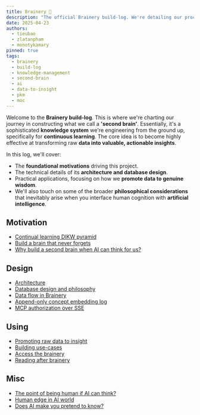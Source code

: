 ```yaml
---
title: Brainery 🧠
description: "The official Brainery build-log. We're detailing our process for creating a 'second brain' designed for continuous learning and insight generation. Covers motivation, system design, and practical data-to-wisdom strategies."
date: 2025-04-23
authors:
  - tieubao
  - zlatanpham
  - monotykamary
pinned: true
tags:
  - brainery
  - build-log
  - knowledge-management
  - second-brain
  - ai
  - data-to-insight
  - pkm
  - moc
---
```


Welcome to the **Brainery build-log**. This is where we're charting our journey in constructing what we call a **'second brain'**. Essentially, it's a sophisticated **knowledge system** we're engineering from the ground up, specifically for **continuous learning**. The core idea is to become highly effective at transforming raw **data into valuable, actionable insights**.

In this log, we'll cover:

* The **foundational motivations** driving this project.
* The technical details of its **architecture and database design**.
* Practical applications, focusing on how we **promote data to genuine wisdom**.
* We'll also touch on some of the broader **philosophical considerations** that inevitably arise when you interface human cognition with **artificial intelligence**.

## Motivation

* [Continual learning DIKW pyramid](dikw-pyramid.md)
* [Build a brain that never forgets](never-forget.md)
* [Why build a second brain when AI can think for us?](why-build-second-brain.md)

## Design

* [Architecture](architecture.md)
* [Database design and philosophy](database-design.md)
* [Data flow in Brainery](data-flow.md)
* [Append-only concept embedding log](rfc-semantic-reasoning.md)
* [MCP authorization over SSE](rfc-mcp-security.md)

## Using

* [Promoting raw data to insight](promote-data-to-insight.md)
* [Building use-cases](use-cases.md)
* [Access the brainery](access-brainery.md)
* [Reading after brainery](reading.md)

## Misc

* [The point of being human if AI can think?](being-human.md)
* [Human edge in AI world](human-edge.md)
* [Does AI make you pretend to know?](rely-on-ai.md)
